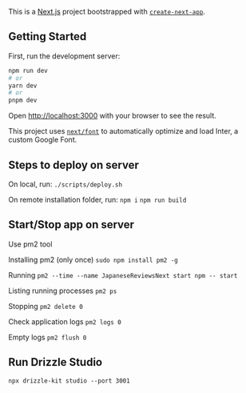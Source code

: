 This is a [Next.js](https://nextjs.org/) project bootstrapped with [`create-next-app`](https://github.com/vercel/next.js/tree/canary/packages/create-next-app).

## Getting Started

First, run the development server:

```bash
npm run dev
# or
yarn dev
# or
pnpm dev
```

Open [http://localhost:3000](http://localhost:3000) with your browser to see the result.

This project uses [`next/font`](https://nextjs.org/docs/basic-features/font-optimization) to automatically optimize and load Inter, a custom Google Font.

## Steps to deploy on server
On local, run:
```./scripts/deploy.sh```

On remote installation folder, run:
```npm i```
```npm run build```

## Start/Stop app on server 
Use pm2 tool

Installing pm2 (only once)
```sudo npm install pm2 -g```

Running
```pm2 --time --name JapaneseReviewsNext start npm -- start```

Listing running processes
```pm2 ps```

Stopping
```pm2 delete 0```

Check application logs
```pm2 logs 0```

Empty logs
```pm2 flush 0```

## Run Drizzle Studio
```npx drizzle-kit studio --port 3001```

